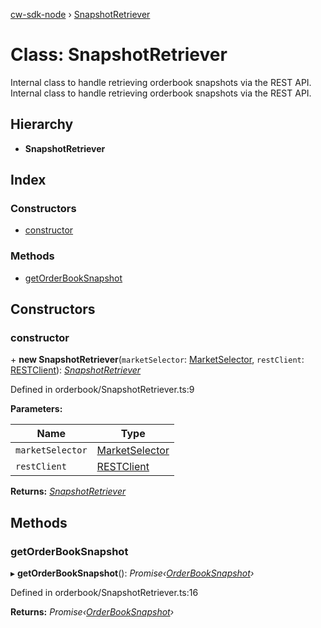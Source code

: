 [cw-sdk-node](../README.md) › [SnapshotRetriever](snapshotretriever.md)

# Class: SnapshotRetriever

Internal class to handle retrieving orderbook snapshots via the REST API.
Internal class to handle retrieving orderbook snapshots via the REST API.

## Hierarchy

* **SnapshotRetriever**

## Index

### Constructors

* [constructor](snapshotretriever.md#constructor)

### Methods

* [getOrderBookSnapshot](snapshotretriever.md#getorderbooksnapshot)

## Constructors

###  constructor

\+ **new SnapshotRetriever**(`marketSelector`: [MarketSelector](../README.md#marketselector), `restClient`: [RESTClient](restclient.md)): *[SnapshotRetriever](snapshotretriever.md)*

Defined in orderbook/SnapshotRetriever.ts:9

**Parameters:**

Name | Type |
------ | ------ |
`marketSelector` | [MarketSelector](../README.md#marketselector) |
`restClient` | [RESTClient](restclient.md) |

**Returns:** *[SnapshotRetriever](snapshotretriever.md)*

## Methods

###  getOrderBookSnapshot

▸ **getOrderBookSnapshot**(): *Promise‹[OrderBookSnapshot](../interfaces/orderbooksnapshot.md)›*

Defined in orderbook/SnapshotRetriever.ts:16

**Returns:** *Promise‹[OrderBookSnapshot](../interfaces/orderbooksnapshot.md)›*
